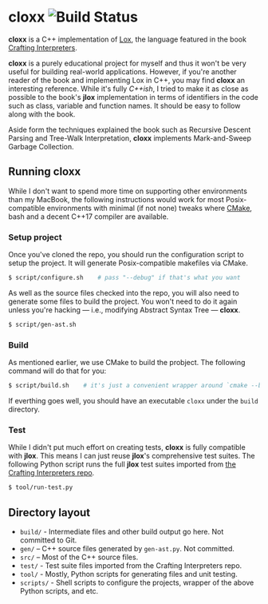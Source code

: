 # cloxx ![Build Status](https://github.com/chanryu/cloxx/actions/workflows/cmake.yml/badge.svg)

__cloxx__ is a C++ implementation of [Lox](http://www.craftinginterpreters.com/the-lox-language.html), the language featured in the book [Crafting Interpreters](http://www.craftinginterpreters.com/).

__cloxx__ is a purely educational project for myself and thus it won't be very useful for building real-world applications. However, if you're another reader of the book and implementing Lox in C++, you may find __cloxx__ an interesting reference. While it's fully _C++ish_, I tried to make it as close as possible to the book's __jlox__ implementation in terms of identifiers in the code such as class, variable and function names. It should be easy to follow along with the book.

Aside form the techniques explained the book such as Recursive Descent Parsing and Tree-Walk Interpretation, __cloxx__ implements Mark-and-Sweep Garbage Collection.

## Running cloxx

While I don't want to spend more time on supporting other environments than my MacBook, the following instructions would work for most Posix-compatible environments with minimal (if not none) tweaks where [CMake](https://cmake.org), bash and a decent C++17 compiler are available.

### Setup project

Once you've cloned the repo, you should run the configuration script to setup the project. It will generate Posix-compatible makefiles via CMake.

```bash
$ script/configure.sh    # pass "--debug" if that's what you want
```

As well as the source files checked into the repo, you will also need to generate some files to build the project. You won't need to do it again unless you're hacking — i.e., modifying Abstract Syntax Tree — __cloxx__.

```bash
$ script/gen-ast.sh
```

### Build

As mentioned earlier, we use CMake to build the probject. The following command will do that for you:
```bash
$ script/build.sh    # it's just a convenient wrapper around `cmake --build`    
```

If everthing goes well, you should have an executable `cloxx` under the `build` directory.

### Test

While I didn't put much effort on creating tests, __cloxx__ is fully compatible with __jlox__. This means I can just reuse __jlox__'s comprehensive test suites. The following Python script runs the full __jlox__ test suites imported from [the Crafting Interpreters repo](https://github.com/munificent/craftinginterpreters).

```bash
$ tool/run-test.py
```

## Directory layout

- `build/` - Intermediate files and other build output go here. Not committed to Git.
- `gen/` – C++ source files generated by `gen-ast.py`. Not committed.
- `src/` – Most of the C++ source files.
- `test/` - Test suite files imported from the Crafting Interpreters repo.
- `tool/` - Mostly, Python scripts for generating files and unit testing.
- `scripts/` - Shell scripts to configure the projects, wrapper of the above Python scripts, and etc.
